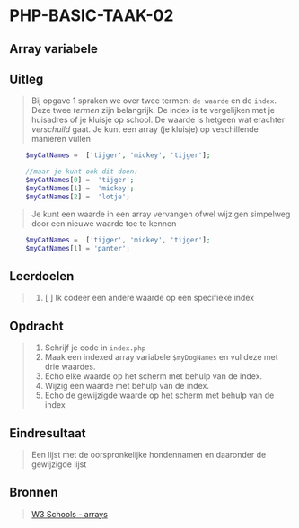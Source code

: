 # PHP-BASIC-TAAK-02

## Array variabele

## Uitleg

> Bij opgave 1 spraken we over twee termen: `de waarde` en de `index`. Deze twee _termen_ zijn belangrijk. De index is te vergelijken met je huisadres of je kluisje op school. De waarde is hetgeen wat erachter _verschuild_ gaat. Je kunt een array (je kluisje) op veschillende manieren vullen

```php
    $myCatNames =  ['tijger', 'mickey', 'tijger'];

    //maar je kunt ook dit doen:
    $myCatNames[0] =  'tijger';
    $myCatNames[1] =  'mickey';
    $myCatNames[2] =  'lotje';

```

> Je kunt een waarde in een array vervangen ofwel wijzigen simpelweg door een nieuwe waarde toe te kennen

```php
    $myCatNames =  ['tijger', 'mickey', 'tijger'];
    $myCatNames[1] = 'panter';
```

## Leerdoelen

> 1.  [ ] Ik codeer een andere waarde op een specifieke index

## Opdracht

> 1.  Schrijf je code in `index.php`
> 2.  Maak een indexed array variabele `$myDogNames` en vul deze met drie waardes.
> 3.  Echo elke waarde op het scherm met behulp van de index.
> 4.  Wijzig een waarde met behulp van de index.
> 5.  Echo de gewijzigde waarde op het scherm met behulp van de index

## Eindresultaat
> Een lijst met de oorspronkelijke hondennamen en daaronder de gewijzigde lijst

## Bronnen

> [W3 Schools - arrays](https://www.w3schools.com/PHP/php_arrays.asp)
